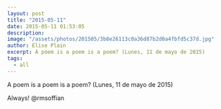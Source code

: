 ```yaml
---
layout: post
title: "2015-05-11"
date: 2015-05-11 01:53:05
description: 
image: "/assets/photos/201505/3b8e26113c0a36d87b2d0a4fbfd5c37d.jpg"
author: Elise Plain
excerpt: A poem is a poem is a poem? (Lunes, 11 de mayo de 2015)
tags: 
  - all
---
```


A poem is a poem is a poem? (Lunes, 11 de mayo de 2015)
<p></p>
<p>Always! @rmsoffian</p>